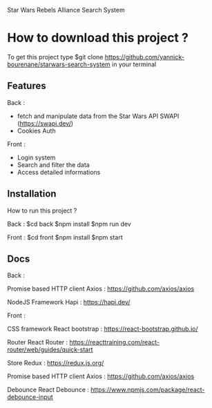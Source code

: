 Star Wars Rebels Alliance Search System

# How to download this project ?

To get this project type \$git clone https://github.com/yannick-bourenane/starwars-search-system in your terminal

## Features

Back :

- fetch and manipulate data from the Star Wars API SWAPI (https://swapi.dev/)
- Cookies Auth

Front :

- Login system
- Search and filter the data
- Access detailed informations

## Installation

How to run this project ?

Back :
$cd back
$npm install
\$npm run dev

Front :
$cd front
$npm install
\$npm start

## Docs

Back :

Promise based HTTP client
Axios : https://github.com/axios/axios

NodeJS Framework
Hapi : https://hapi.dev/

Front :

CSS framework
React bootstrap : https://react-bootstrap.github.io/

Router
React Router : https://reacttraining.com/react-router/web/guides/quick-start

Store
Redux : https://redux.js.org/

Promise based HTTP client
Axios : https://github.com/axios/axios

Debounce
React Debounce : https://www.npmjs.com/package/react-debounce-input
